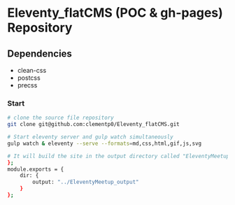 # Eleventy_flatCMS (POC & gh-pages) Repository

## Dependencies

* clean-css
* postcss
* precss

### Start

```bash
# clone the source file repository
git clone git@github.com:clementp0/Eleventy_flatCMS.git

# Start eleventy server and gulp watch simultaneously
gulp watch & eleventy --serve --formats=md,css,html,gif,js,svg

# It will build the site in the output directory called "EleventyMeetup_output". Can be changed here :
};
module.exports = {
    dir: {
        output: "../EleventyMeetup_output"
    }
};

```
